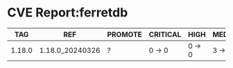 # CVE Report:ferretdb
|  TAG   |       REF       | PROMOTE | CRITICAL |  HIGH  | MEDIUM |  LOW   | UNKNOWN |
|--------|-----------------|---------|----------|--------|--------|--------|---------|
| 1.18.0 | 1.18.0_20240326 | ?       | 0 -> 0   | 0 -> 0 | 3 -> 3 | 0 -> 0 | 0 -> 0  |
